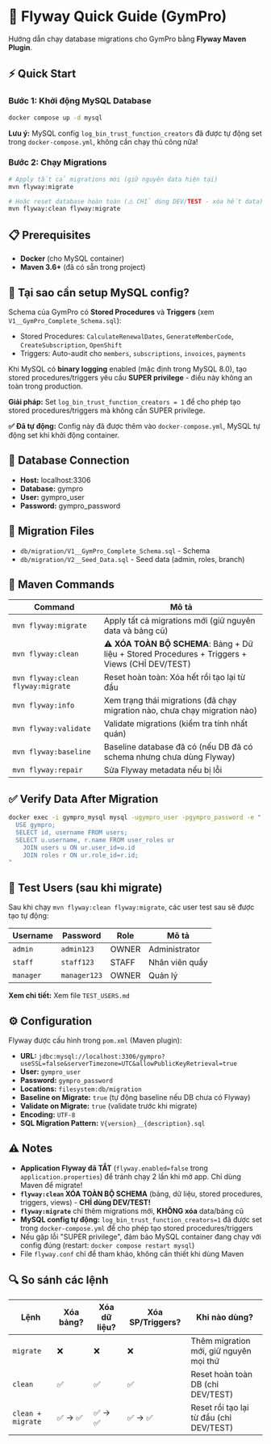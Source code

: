 # 🚀 Flyway Quick Guide (GymPro)

Hướng dẫn chạy database migrations cho GymPro bằng **Flyway Maven Plugin**.

## ⚡ Quick Start

### Bước 1: Khởi động MySQL Database

```bash
docker compose up -d mysql
```

**Lưu ý:** MySQL config `log_bin_trust_function_creators` đã được tự động set trong `docker-compose.yml`, không cần chạy thủ công nữa!

### Bước 2: Chạy Migrations

```bash
# Apply tất cả migrations mới (giữ nguyên data hiện tại)
mvn flyway:migrate

# Hoặc reset database hoàn toàn (⚠️ CHỈ dùng DEV/TEST - xóa hết data)
mvn flyway:clean flyway:migrate
```

## 📋 Prerequisites

- **Docker** (cho MySQL container)
- **Maven 3.6+** (đã có sẵn trong project)

## 🔧 Tại sao cần setup MySQL config?

Schema của GymPro có **Stored Procedures** và **Triggers** (xem `V1__GymPro_Complete_Schema.sql`):
- Stored Procedures: `CalculateRenewalDates`, `GenerateMemberCode`, `CreateSubscription`, `OpenShift`
- Triggers: Auto-audit cho `members`, `subscriptions`, `invoices`, `payments`

Khi MySQL có **binary logging** enabled (mặc định trong MySQL 8.0), tạo stored procedures/triggers yêu cầu **SUPER privilege** - điều này không an toàn trong production.

**Giải pháp:** Set `log_bin_trust_function_creators = 1` để cho phép tạo stored procedures/triggers mà không cần SUPER privilege.

**✅ Đã tự động:** Config này đã được thêm vào `docker-compose.yml`, MySQL tự động set khi khởi động container.

## 🔧 Database Connection

- **Host:** localhost:3306
- **Database:** gympro
- **User:** gympro_user
- **Password:** gympro_password

## 📁 Migration Files

- `db/migration/V1__GymPro_Complete_Schema.sql` - Schema
- `db/migration/V2__Seed_Data.sql` - Seed data (admin, roles, branch)

## 🎯 Maven Commands

| Command | Mô tả |
|---------|-------|
| `mvn flyway:migrate` | Apply tất cả migrations mới (giữ nguyên data và bảng cũ) |
| `mvn flyway:clean` | ⚠️ **XÓA TOÀN BỘ SCHEMA**: Bảng + Dữ liệu + Stored Procedures + Triggers + Views (CHỈ DEV/TEST) |
| `mvn flyway:clean flyway:migrate` | Reset hoàn toàn: Xóa hết rồi tạo lại từ đầu |
| `mvn flyway:info` | Xem trạng thái migrations (đã chạy migration nào, chưa chạy migration nào) |
| `mvn flyway:validate` | Validate migrations (kiểm tra tính nhất quán) |
| `mvn flyway:baseline` | Baseline database đã có (nếu DB đã có schema nhưng chưa dùng Flyway) |
| `mvn flyway:repair` | Sửa Flyway metadata nếu bị lỗi |

## ✅ Verify Data After Migration

```bash
docker exec -i gympro_mysql mysql -ugympro_user -pgympro_password -e "
  USE gympro;
  SELECT id, username FROM users;
  SELECT u.username, r.name FROM user_roles ur
    JOIN users u ON ur.user_id=u.id
    JOIN roles r ON ur.role_id=r.id;
"
```


## 👤 Test Users (sau khi migrate)

Sau khi chạy `mvn flyway:clean flyway:migrate`, các user test sau sẽ được tạo tự động:

| Username | Password | Role | Mô tả |
|----------|----------|------|-------|
| `admin` | `admin123` | OWNER | Administrator |
| `staff` | `staff123` | STAFF | Nhân viên quầy |
| `manager` | `manager123` | OWNER | Quản lý |

**Xem chi tiết:** Xem file `TEST_USERS.md`

## ⚙️ Configuration

Flyway được cấu hình trong `pom.xml` (Maven plugin):

- **URL:** `jdbc:mysql://localhost:3306/gympro?useSSL=false&serverTimezone=UTC&allowPublicKeyRetrieval=true`
- **User:** `gympro_user`
- **Password:** `gympro_password`
- **Locations:** `filesystem:db/migration`
- **Baseline on Migrate:** `true` (tự động baseline nếu DB chưa có Flyway)
- **Validate on Migrate:** `true` (validate trước khi migrate)
- **Encoding:** `UTF-8`
- **SQL Migration Pattern:** `V{version}__{description}.sql`

## ⚠️ Notes

- **Application Flyway đã TẮT** (`flyway.enabled=false` trong `application.properties`) để tránh chạy 2 lần khi mở app. Chỉ dùng Maven để migrate!
- **`flyway:clean` XÓA TOÀN BỘ SCHEMA** (bảng, dữ liệu, stored procedures, triggers, views) - **CHỈ dùng DEV/TEST!**
- **`flyway:migrate`** chỉ thêm migrations mới, **KHÔNG xóa** data/bảng cũ
- **MySQL config tự động:** `log_bin_trust_function_creators=1` đã được set trong `docker-compose.yml` để cho phép tạo stored procedures/triggers
- Nếu gặp lỗi "SUPER privilege", đảm bảo MySQL container đang chạy với config đúng (restart: `docker compose restart mysql`)
- File `flyway.conf` chỉ để tham khảo, không cần thiết khi dùng Maven

## 🔍 So sánh các lệnh

| Lệnh | Xóa bảng? | Xóa dữ liệu? | Xóa SP/Triggers? | Khi nào dùng? |
|------|-----------|--------------|------------------|---------------|
| `migrate` | ❌ | ❌ | ❌ | Thêm migration mới, giữ nguyên mọi thứ |
| `clean` | ✅ | ✅ | ✅ | Reset hoàn toàn DB (chỉ DEV/TEST) |
| `clean + migrate` | ✅ → ✅ | ✅ → ✅ | ✅ → ✅ | Reset rồi tạo lại từ đầu (chỉ DEV/TEST) |

